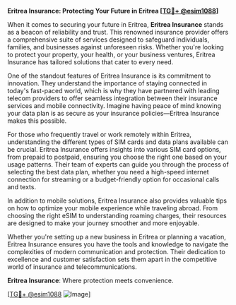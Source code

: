 **Eritrea Insurance: Protecting Your Future in Eritrea [[TG💪+ @esim1088](https://t.me/s/esim1088)]**

When it comes to securing your future in Eritrea, **Eritrea Insurance** stands as a beacon of reliability and trust. This renowned insurance provider offers a comprehensive suite of services designed to safeguard individuals, families, and businesses against unforeseen risks. Whether you're looking to protect your property, your health, or your business ventures, Eritrea Insurance has tailored solutions that cater to every need.

One of the standout features of Eritrea Insurance is its commitment to innovation. They understand the importance of staying connected in today's fast-paced world, which is why they have partnered with leading telecom providers to offer seamless integration between their insurance services and mobile connectivity. Imagine having peace of mind knowing your data plan is as secure as your insurance policies—Eritrea Insurance makes this possible.

For those who frequently travel or work remotely within Eritrea, understanding the different types of SIM cards and data plans available can be crucial. Eritrea Insurance offers insights into various SIM card options, from prepaid to postpaid, ensuring you choose the right one based on your usage patterns. Their team of experts can guide you through the process of selecting the best data plan, whether you need a high-speed internet connection for streaming or a budget-friendly option for occasional calls and texts.

In addition to mobile solutions, Eritrea Insurance also provides valuable tips on how to optimize your mobile experience while traveling abroad. From choosing the right eSIM to understanding roaming charges, their resources are designed to make your journey smoother and more enjoyable. 

Whether you're setting up a new business in Eritrea or planning a vacation, Eritrea Insurance ensures you have the tools and knowledge to navigate the complexities of modern communication and protection. Their dedication to excellence and customer satisfaction sets them apart in the competitive world of insurance and telecommunications.

**Eritrea Insurance**: Where protection meets convenience.

[[TG💪+ @esim1088](https://t.me/s/esim1088) ![Image](https://i.postimg.cc/Y0z9fWf4/image.png)]